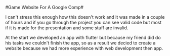 #Game Website For A Google Comp#

I can't stress this enough how this doesn't work and it was made in a couple of hours and if you go through the project you can see valid code but most if it is made for the presentation and some stuff are invalid.

At the start we developed an app with flutter but because my friend did do his tasks we couldn't finish the app, so as a result we decied to create a website because we had more experience with web development then app.
